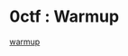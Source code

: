 # 0ctf : Warmup

[warmup](https://github.com/ispoleet/ctf-writeups/tree/master/0ctf_quals_2016/warmup)